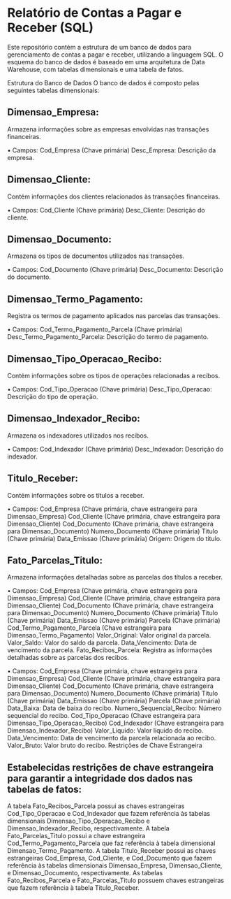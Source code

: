 # Relatório de Contas a Pagar e Receber (SQL)

Este repositório contém a estrutura de um banco de dados para gerenciamento de contas a pagar e receber, utilizando a linguagem SQL. O esquema do banco de dados é baseado em uma arquitetura de Data Warehouse, com tabelas dimensionais e uma tabela de fatos.

Estrutura do Banco de Dados
O banco de dados é composto pelas seguintes tabelas dimensionais:

## Dimensao_Empresa: 
Armazena informações sobre as empresas envolvidas nas transações financeiras.

• Campos:
Cod_Empresa (Chave primária)
Desc_Empresa: Descrição da empresa.

## Dimensao_Cliente: 
Contém informações dos clientes relacionados às transações financeiras.

• Campos:
Cod_Cliente (Chave primária)
Desc_Cliente: Descrição do cliente.

## Dimensao_Documento: 
Armazena os tipos de documentos utilizados nas transações.

• Campos:
Cod_Documento (Chave primária)
Desc_Documento: Descrição do documento.

## Dimensao_Termo_Pagamento: 
Registra os termos de pagamento aplicados nas parcelas das transações.

• Campos:
Cod_Termo_Pagamento_Parcela (Chave primária)
Desc_Termo_Pagamento_Parcela: Descrição do termo de pagamento.

## Dimensao_Tipo_Operacao_Recibo: 
Contém informações sobre os tipos de operações relacionadas a recibos.

• Campos:
Cod_Tipo_Operacao (Chave primária)
Desc_Tipo_Operacao: Descrição do tipo de operação.

## Dimensao_Indexador_Recibo: 
Armazena os indexadores utilizados nos recibos.

• Campos:
Cod_Indexador (Chave primária)
Desc_Indexador: Descrição do indexador.

## Titulo_Receber: 
Contém informações sobre os títulos a receber.

• Campos:
Cod_Empresa (Chave primária, chave estrangeira para Dimensao_Empresa)
Cod_Cliente (Chave primária, chave estrangeira para Dimensao_Cliente)
Cod_Documento (Chave primária, chave estrangeira para Dimensao_Documento)
Numero_Documento (Chave primária)
Titulo (Chave primária)
Data_Emissao (Chave primária)
Origem: Origem do título.

## Fato_Parcelas_Titulo: 
Armazena informações detalhadas sobre as parcelas dos títulos a receber.

• Campos:
Cod_Empresa (Chave primária, chave estrangeira para Dimensao_Empresa)
Cod_Cliente (Chave primária, chave estrangeira para Dimensao_Cliente)
Cod_Documento (Chave primária, chave estrangeira para Dimensao_Documento)
Numero_Documento (Chave primária)
Titulo (Chave primária)
Data_Emissao (Chave primária)
Parcela (Chave primária)
Cod_Termo_Pagamento_Parcela (Chave estrangeira para Dimensao_Termo_Pagamento)
Valor_Original: Valor original da parcela.
Valor_Saldo: Valor do saldo da parcela.
Data_Vencimento: Data de vencimento da parcela.
Fato_Recibos_Parcela: Registra as informações detalhadas sobre as parcelas dos recibos.

• Campos:
Cod_Empresa (Chave primária, chave estrangeira para Dimensao_Empresa)
Cod_Cliente (Chave primária, chave estrangeira para Dimensao_Cliente)
Cod_Documento (Chave primária, chave estrangeira para Dimensao_Documento)
Numero_Documento (Chave primária)
Titulo (Chave primária)
Data_Emissao (Chave primária)
Parcela (Chave primária)
Data_Baixa: Data de baixa do recibo.
Numero_Sequencial_Recibo: Número sequencial do recibo.
Cod_Tipo_Operacao (Chave estrangeira para Dimensao_Tipo_Operacao_Recibo)
Cod_Indexador (Chave estrangeira para Dimensao_Indexador_Recibo)
Valor_Liquido: Valor líquido do recibo.
Data_Vencimento: Data de vencimento da parcela relacionada ao recibo.
Valor_Bruto: Valor bruto do recibo.
Restrições de Chave Estrangeira

## Estabelecidas restrições de chave estrangeira para garantir a integridade dos dados nas tabelas de fatos:

A tabela Fato_Recibos_Parcela possui as chaves estrangeiras Cod_Tipo_Operacao e Cod_Indexador que fazem referência às tabelas dimensionais Dimensao_Tipo_Operacao_Recibo e Dimensao_Indexador_Recibo, respectivamente.
A tabela Fato_Parcelas_Titulo possui a chave estrangeira Cod_Termo_Pagamento_Parcela que faz referência à tabela dimensional Dimensao_Termo_Pagamento.
A tabela Titulo_Receber possui as chaves estrangeiras Cod_Empresa, Cod_Cliente, e Cod_Documento que fazem referência às tabelas dimensionais Dimensao_Empresa, Dimensao_Cliente, e Dimensao_Documento, respectivamente.
As tabelas Fato_Recibos_Parcela e Fato_Parcelas_Titulo possuem chaves estrangeiras que fazem referência à tabela Titulo_Receber.

